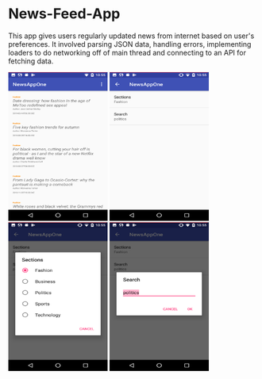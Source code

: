 # News-Feed-App
This app gives users regularly updated news from internet based on user's preferences. It involved parsing JSON data, handling errors, 
implementing loaders to do networking off of main thread and connecting to an API for fetching data.

<img src="https://github.com/Uroos/News-Feed-App/blob/master/Screenshot_20190227-225511.png" width="200" height="300" />

<img src="https://github.com/Uroos/News-Feed-App/blob/master/Screenshot_20190227-225526.png" width="200" height="300" />

<img src="https://github.com/Uroos/News-Feed-App/blob/master/Screenshot_20190227-225535.png" width="200" height="300" />

<img src="https://github.com/Uroos/News-Feed-App/blob/master/Screenshot_20190227-225545.png" width="200" height="300" />
